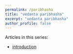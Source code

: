 ```yaml
---
permalink: /paribhasha
title: "vedanta paribhasha"
excerpt: "vedanta paribhasha"
author_profile: false
---
```


Articles in this series:

- [introduction](001-intro)

